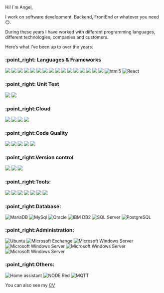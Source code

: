 Hi! I´m Angel, 

I work on software development. Backend, FrontEnd or whatever you need :smirk:.

During these years I have worked with different programming languages, different technologies, companies and customers.

Here’s what I’ve been up to over the years:

<h3>:point_right: Languages & Frameworks</h3>
<p>
  <img src="https://img.shields.io/badge/-Spring-6DB33F?style=flat&logo=spring&logoColor=white">  
  <img src="https://img.shields.io/badge/-Spring Boot-6DB33F?style=flat&logo=springboot&logoColor=white">
  <img src="https://img.shields.io/badge/-Spring Security-6DB33F?style=flat&logo=springsecurity&logoColor=white">
  <img src="https://img.shields.io/badge/-Liferay-1e81b0?style=flat&logo=liferay&logoColor=white">
  <img src="https://img.shields.io/badge/-Apache Maven-C71A36?style=flat&logo=apachemaven&logoColor=white">
  <img src="https://img.shields.io/badge/-Apache Poi-D22128?style=flat&logo=apache&logoColor=white">
  <img src="https://img.shields.io/badge/-OpenApi-6BA539?style=flat&logo=openapiinitiative&logoColor=white">
  <img src="https://img.shields.io/badge/-Swagger-85EA2D?style=flat&logo=swagger&logoColor=white">
  <img src="https://img.shields.io/badge/-Jenkins-E10098?style=flat&logo=jenkins&logoColor=white">
  <img src="https://img.shields.io/badge/-PHP-339933?style=flat&logo=php&logoColor=white">
  <img src="https://img.shields.io/badge/-ASP NET-512BD4?style=flat&logo=.net&logoColor=white">
  <img src="https://img.shields.io/badge/-C Shart-239120?style=flat&logo=csharp&logoColor=white">
  <img src="https://img.shields.io/badge/-Javascript-F7DF1E?style=flat&logo=javascript&logoColor=white">
  <img src="https://img.shields.io/badge/-TypeScript-3178C6?style=flat&logo=typescript&logoColor=white">
  <img src="https://img.shields.io/badge/-JQuery-0769AD?style=flat&logo=jquery&logoColor=white">
  <img src="https://img.shields.io/badge/-CSS3-1572B6?style=flat&logo=css3&logoColor=white">
  <img src="https://img.shields.io/badge/-HTML5-E34F26?style=flat-square&amp;logo=html5&amp;logoColor=white" alt="html5">
  <img src="https://img.shields.io/badge/-React-1e81b0?style=flat&logo=react&logoColor=white" alt="React" title="React">
</p>

<h3>:point_right: Unit Test</h3>
<p>
  <img src="https://img.shields.io/badge/-JUnit 5-3178C6?style=flat&logo=junit5&logoColor=white">
  <img src="https://img.shields.io/badge/-Mockito-3178C6?style=flat&logo=mockito&logoColor=white">
</p>

<h3>:point_right:Cloud</h3>
<p>
  <img src="https://img.shields.io/badge/-Docker-2496ED?style=flat&logo=docker&logoColor=white">
  <img src="https://img.shields.io/badge/-Kubernetes-326CE5?style=flat&logo=kubernetes&logoColor=white">
  <img src="https://img.shields.io/badge/-Apache Kafka-231F20?style=flat&logo=apachekafka&logoColor=white">
  <img src="https://img.shields.io/badge/-Snowflake-29B5E8?style=flat&logo=snowflake&logoColor=white">
</p>

<h3>:point_right:Code Quality</h3>
<p>
   <img src="https://img.shields.io/badge/-SonarQube-4E9BCD?style=flat&logo=sonarqube&logoColor=white">
   <img src="https://img.shields.io/badge/-SonarLint-CB2029?style=flat&logo=sonarlint&logoColor=white"> 
   <img src="https://img.shields.io/badge/-JACOCO-7D0C02?style=flat&logo=jacoco&logoColor=white">
   <img src="https://img.shields.io/badge/-Codecov-F01F7A?style=flat&logo=codecov&logoColor=white">
   <img src="https://img.shields.io/badge/-W3C-005A9C?style=flat&logo=w3c&logoColor=white">
</p>

<h3>:point_right:Version control</h3>
<p>
  <img src="https://img.shields.io/badge/-Git-F05032?style=flat&logo=git&logoColor=white">
  <img src="https://img.shields.io/badge/-GitHub-181717?style=flat&logo=github&logoColor=white">
  <img src="https://img.shields.io/badge/-Apache Subversion-809CC9?style=flat&logo=subversion&logoColor=white">
</p>

<h3>:point_right:Tools:</h3>
<p>
  <img src="https://img.shields.io/badge/-Eclipse-2C2255?style=flat&logo=eclipse&logoColor=white">
  <img src="https://img.shields.io/badge/-IntellIJ IDEA-000000?style=flat&logo=IntelliJ+IDEA&logoColor=white">
  <img src="https://img.shields.io/badge/-Visual Studio-5C2D91?style=flat&logo=visualstudio&logoColor=white">
  <img src="https://img.shields.io/badge/-Visual Studio Code-007ACC?style=flat&logo=visualstudiocode&logoColor=white">
  <img src="https://img.shields.io/badge/-Enterprise Arquitect-E10098?style=flat&logo=enterprise+arquitect&logoColor=white">
  <img src="https://img.shields.io/badge/-Magic Draw-3178C6?style=flat&logo=magic+draw&logoColor=white">
  <img src="https://img.shields.io/badge/-IBM Business Process Manager-E10098?style=flat&logo=ibmbpm&logoColor=white">
</p>

<h3>:point_right:Database:</h3>
<p>
  <img src="https://img.shields.io/badge/-MariaDB-47A248?style=flat&logo=mariadb&logoColor=white" alt="MariaDB" title="MariaDB">
  <img src="https://img.shields.io/badge/-MySQL-4479A11?style=flat&logo=mysql&logoColor=white" alt="MySql">
  <img src="https://img.shields.io/badge/-Oracle-F80000?style=flat&logo=oracle&logoColor=white" alt="Oracle">
  <img src="https://img.shields.io/badge/-DB2-47A248?style=flat&logo=ibm&logoColor=white" alt="IBM DB2">
  <img src="https://img.shields.io/badge/-SQL Server-CC2927?style=flat&logo=microsoftsqlserver&logoColor=white" alt="SQL Server">
  <img src="https://img.shields.io/badge/-PostgreSQL-4169E1?style=flat-square&amp;logo=PostgreSQL&amp;logoColor=white" alt="PostgreSQL">
</p>

<h3>:point_right:Administration:</h3>
<p>
  <img src="https://img.shields.io/badge/-Ubuntu-E95420?style=flat&logo=ubuntu&logoColor=white" alt="Ubuntu" title="Ubuntu">
  <img src="https://img.shields.io/badge/-Microsoft Exchange-0078D4?style=flat&logo=microsoftexchange&logoColor=white" alt="Microsoft Exchange" title="Microsoft Exchange">
  <img src="https://img.shields.io/badge/-Microsoft Windows Server-5E5E5E?style=flat&logo=microsoft&logoColor=white" alt="Microsoft Windows Server" title="Microsoft Windows Server">
  <img src="https://img.shields.io/badge/-Internet Information Server-5E5E5E?style=flat&logo=microsoft&logoColor=white" alt="Microsoft Windows Server" title="Microsoft Windows Server">
  <img src="https://img.shields.io/badge/-Apache-D22128?style=flat&logo=apache&logoColor=white" alt="Microsoft Windows Server" title="Microsoft Windows Server">
  <img src="https://img.shields.io/badge/-Apache Tomcat-F8DC75?style=flat&logo=apachetomcat&logoColor=black" alt="Microsoft Windows Server" title="Microsoft Windows Server">
</p>

<h3>:point_right:Others:</h3>
<p>
  <img src="https://img.shields.io/badge/-Home assistant-41BDF5?style=flat&logo=homeassistant&logoColor=white" alt="Home assistant" title="Home assistant">
  <img src="https://img.shields.io/badge/-Node Red-8F0000?style=flat&logo=nodered&logoColor=white" alt="NODE Red" title="NODE Red">
  <img src="https://img.shields.io/badge/-MQTT-660066?style=flat&logo=mqtt&logoColor=white" alt="MQTT" title="MQTT">
</p>

<p>You can also see my <a href="/cv/CV_AVB_en.pdf">CV</a></p>


